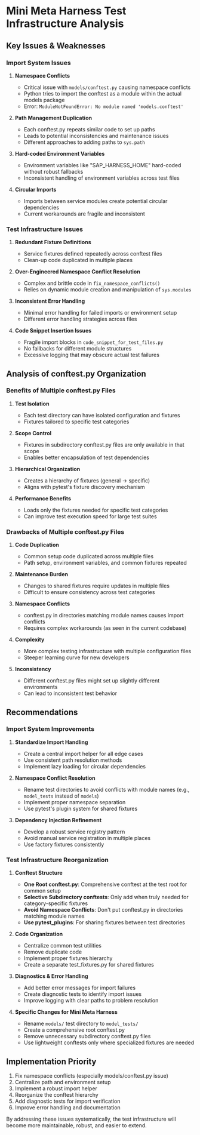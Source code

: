 # Mini Meta Harness Test Infrastructure Analysis

## Key Issues & Weaknesses

### Import System Issues

1. **Namespace Conflicts**
   - Critical issue with `models/conftest.py` causing namespace conflicts
   - Python tries to import the conftest as a module within the actual models package
   - Error: `ModuleNotFoundError: No module named 'models.conftest'`

2. **Path Management Duplication**
   - Each conftest.py repeats similar code to set up paths
   - Leads to potential inconsistencies and maintenance issues
   - Different approaches to adding paths to `sys.path`

3. **Hard-coded Environment Variables**
   - Environment variables like "SAP_HARNESS_HOME" hard-coded without robust fallbacks
   - Inconsistent handling of environment variables across test files

4. **Circular Imports**
   - Imports between service modules create potential circular dependencies
   - Current workarounds are fragile and inconsistent

### Test Infrastructure Issues

1. **Redundant Fixture Definitions**
   - Service fixtures defined repeatedly across conftest files
   - Clean-up code duplicated in multiple places

2. **Over-Engineered Namespace Conflict Resolution**
   - Complex and brittle code in `fix_namespace_conflicts()`
   - Relies on dynamic module creation and manipulation of `sys.modules`

3. **Inconsistent Error Handling**
   - Minimal error handling for failed imports or environment setup
   - Different error handling strategies across files

4. **Code Snippet Insertion Issues**
   - Fragile import blocks in `code_snippet_for_test_files.py`
   - No fallbacks for different module structures
   - Excessive logging that may obscure actual test failures

## Analysis of conftest.py Organization

### Benefits of Multiple conftest.py Files

1. **Test Isolation**
   - Each test directory can have isolated configuration and fixtures
   - Fixtures tailored to specific test categories

2. **Scope Control**
   - Fixtures in subdirectory conftest.py files are only available in that scope
   - Enables better encapsulation of test dependencies

3. **Hierarchical Organization**
   - Creates a hierarchy of fixtures (general → specific)
   - Aligns with pytest's fixture discovery mechanism

4. **Performance Benefits**
   - Loads only the fixtures needed for specific test categories
   - Can improve test execution speed for large test suites

### Drawbacks of Multiple conftest.py Files

1. **Code Duplication**
   - Common setup code duplicated across multiple files
   - Path setup, environment variables, and common fixtures repeated

2. **Maintenance Burden**
   - Changes to shared fixtures require updates in multiple files
   - Difficult to ensure consistency across test categories

3. **Namespace Conflicts**
   - conftest.py in directories matching module names causes import conflicts
   - Requires complex workarounds (as seen in the current codebase)

4. **Complexity**
   - More complex testing infrastructure with multiple configuration files
   - Steeper learning curve for new developers

5. **Inconsistency**
   - Different conftest.py files might set up slightly different environments
   - Can lead to inconsistent test behavior

## Recommendations

### Import System Improvements

1. **Standardize Import Handling**
   - Create a central import helper for all edge cases
   - Use consistent path resolution methods
   - Implement lazy loading for circular dependencies

2. **Namespace Conflict Resolution**
   - Rename test directories to avoid conflicts with module names (e.g., `model_tests` instead of `models`)
   - Implement proper namespace separation
   - Use pytest's plugin system for shared fixtures

3. **Dependency Injection Refinement**
   - Develop a robust service registry pattern
   - Avoid manual service registration in multiple places
   - Use factory fixtures consistently

### Test Infrastructure Reorganization

1. **Conftest Structure**
   - **One Root conftest.py**: Comprehensive conftest at the test root for common setup
   - **Selective Subdirectory conftests**: Only add when truly needed for category-specific fixtures
   - **Avoid Namespace Conflicts**: Don't put conftest.py in directories matching module names
   - **Use pytest_plugins**: For sharing fixtures between test directories

2. **Code Organization**
   - Centralize common test utilities
   - Remove duplicate code
   - Implement proper fixtures hierarchy
   - Create a separate test_fixtures.py for shared fixtures

3. **Diagnostics & Error Handling**
   - Add better error messages for import failures
   - Create diagnostic tests to identify import issues
   - Improve logging with clear paths to problem resolution

4. **Specific Changes for Mini Meta Harness**
   - Rename `models/` test directory to `model_tests/`
   - Create a comprehensive root conftest.py
   - Remove unnecessary subdirectory conftest.py files
   - Use lightweight conftests only where specialized fixtures are needed

## Implementation Priority

1. Fix namespace conflicts (especially models/conftest.py issue)
2. Centralize path and environment setup
3. Implement a robust import helper
4. Reorganize the conftest hierarchy
5. Add diagnostic tests for import verification
6. Improve error handling and documentation

By addressing these issues systematically, the test infrastructure will become more maintainable, robust, and easier to extend. 